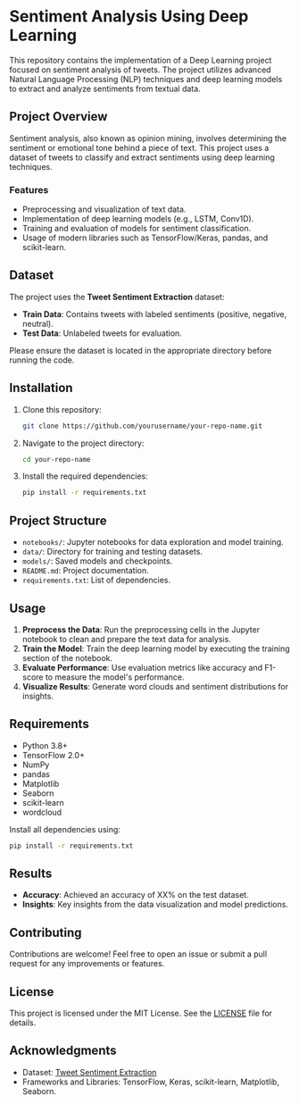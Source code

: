 # Sentiment Analysis Using Deep Learning

This repository contains the implementation of a Deep Learning project focused on sentiment analysis of tweets. The project utilizes advanced Natural Language Processing (NLP) techniques and deep learning models to extract and analyze sentiments from textual data.

## Project Overview

Sentiment analysis, also known as opinion mining, involves determining the sentiment or emotional tone behind a piece of text. This project uses a dataset of tweets to classify and extract sentiments using deep learning techniques.

### Features

- Preprocessing and visualization of text data.
- Implementation of deep learning models (e.g., LSTM, Conv1D).
- Training and evaluation of models for sentiment classification.
- Usage of modern libraries such as TensorFlow/Keras, pandas, and scikit-learn.

## Dataset

The project uses the **Tweet Sentiment Extraction** dataset:

- **Train Data**: Contains tweets with labeled sentiments (positive, negative, neutral).
- **Test Data**: Unlabeled tweets for evaluation.

Please ensure the dataset is located in the appropriate directory before running the code.

## Installation

1. Clone this repository:

   ```bash
   git clone https://github.com/yourusername/your-repo-name.git
   ```

2. Navigate to the project directory:

   ```bash
   cd your-repo-name
   ```

3. Install the required dependencies:

   ```bash
   pip install -r requirements.txt
   ```

## Project Structure

- `notebooks/`: Jupyter notebooks for data exploration and model training.
- `data/`: Directory for training and testing datasets.
- `models/`: Saved models and checkpoints.
- `README.md`: Project documentation.
- `requirements.txt`: List of dependencies.

## Usage

1. **Preprocess the Data**: Run the preprocessing cells in the Jupyter notebook to clean and prepare the text data for analysis.
2. **Train the Model**: Train the deep learning model by executing the training section of the notebook.
3. **Evaluate Performance**: Use evaluation metrics like accuracy and F1-score to measure the model's performance.
4. **Visualize Results**: Generate word clouds and sentiment distributions for insights.

## Requirements

- Python 3.8+
- TensorFlow 2.0+
- NumPy
- pandas
- Matplotlib
- Seaborn
- scikit-learn
- wordcloud

Install all dependencies using:

```bash
pip install -r requirements.txt
```

## Results

- **Accuracy**: Achieved an accuracy of XX% on the test dataset.
- **Insights**: Key insights from the data visualization and model predictions.

## Contributing

Contributions are welcome! Feel free to open an issue or submit a pull request for any improvements or features.

## License

This project is licensed under the MIT License. See the [LICENSE](LICENSE) file for details.

## Acknowledgments

- Dataset: [Tweet Sentiment Extraction](https://www.kaggle.com/competitions/tweet-sentiment-extraction)
- Frameworks and Libraries: TensorFlow, Keras, scikit-learn, Matplotlib, Seaborn.
